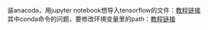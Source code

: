装anacoda，用jupyter notebook想导入tensorflow的文件：[教程链接](https://blog.csdn.net/qq_29762941/article/details/87017620)   
其中conda命令的问题，要修改环境变量里的path：[教程链接](https://jingyan.baidu.com/article/47a29f24610740c0142399ea.html)
